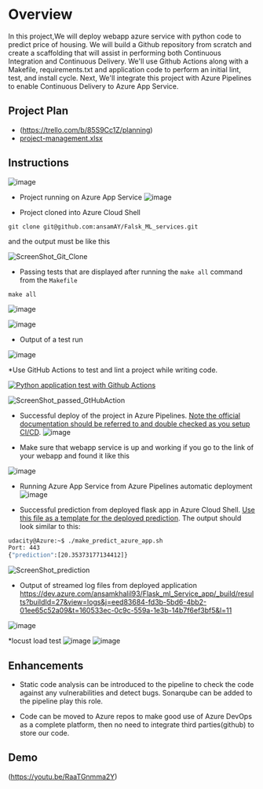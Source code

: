 # Overview

In this project,We will deploy webapp azure service with python code to predict price of housing. We will build a Github repository from scratch and create a scaffolding that will assist in performing both Continuous Integration and Continuous Delivery. We'll use Github Actions along with a Makefile, requirements.txt and application code to perform an initial lint, test, and install cycle. Next, We'll integrate this project with Azure Pipelines to enable Continuous Delivery to Azure App Service.

## Project Plan
* (https://trello.com/b/85S9Cc1Z/planning)
* [project-management.xlsx](https://github.com/ansamAY/Falsk_ML_services/blob/main/project-management.xlsx)

## Instructions

![image](https://user-images.githubusercontent.com/19666746/197639382-663672d9-966e-4c04-9c6a-3e5a22cf7792.png)


* Project running on Azure App Service
![image](https://user-images.githubusercontent.com/19666746/198250967-97bed055-5407-4b74-9958-bb7e0ae805ef.png)


* Project cloned into Azure Cloud Shell

 ```
 git clone git@github.com:ansamAY/Falsk_ML_services.git
 ```
  and the output must be like this
 
 ![ScreenShot_Git_Clone](https://user-images.githubusercontent.com/19666746/197641851-a86c1296-a4f8-4455-bd6b-abf6cadd6558.PNG)


* Passing tests that are displayed after running the `make all` command from the `Makefile`
```
make all
```

 ![image](https://user-images.githubusercontent.com/19666746/198050296-6d19a25b-e20c-46f8-a027-d5766bd97fb4.png)
 
 ![image](https://user-images.githubusercontent.com/19666746/198220071-4af62ad9-d471-4da8-928b-e8ec3fab85bf.png)



* Output of a test run

 ![image](https://user-images.githubusercontent.com/19666746/198050049-5c60ccff-ea38-4ecb-8591-0812b4a4d258.png)


*Use GitHub Actions to test and lint a project while writing code.

[![Python application test with Github Actions](https://github.com/ansamAY/udacity_project_6/actions/workflows/pythonapp.yml/badge.svg)](https://github.com/ansamAY/udacity_project_6/actions/workflows/pythonapp.yml)

![ScreenShot_passed_GtHubAction](https://user-images.githubusercontent.com/19666746/197643717-6cba8692-43f4-44ed-9a50-604311880b54.PNG)

* Successful deploy of the project in Azure Pipelines.  [Note the official documentation should be referred to and double checked as you setup CI/CD](https://docs.microsoft.com/en-us/azure/devops/pipelines/ecosystems/python-webapp?view=azure-devops).
![image](https://user-images.githubusercontent.com/19666746/198433353-aec6559e-1a39-48b9-b8ae-1aa064d88610.png)


* Make sure that webapp service is up and working if you go to the link of your webapp and found it like this

![image](https://user-images.githubusercontent.com/19666746/197645035-2005a818-6b40-4588-bec1-250db29d9616.png)



* Running Azure App Service from Azure Pipelines automatic deployment
![image](https://user-images.githubusercontent.com/19666746/198433506-491735ec-ddfb-477d-b38e-c35de64e7bf1.png)


* Successful prediction from deployed flask app in Azure Cloud Shell.  [Use this file as a template for the deployed prediction](https://github.com/udacity/nd082-Azure-Cloud-DevOps-Starter-Code/blob/master/C2-AgileDevelopmentwithAzure/project/starter_files/flask-sklearn/make_predict_azure_app.sh).
The output should look similar to this:

```bash
udacity@Azure:~$ ./make_predict_azure_app.sh
Port: 443
{"prediction":[20.35373177134412]}
```
![ScreenShot_prediction](https://user-images.githubusercontent.com/19666746/197642334-76442fce-8bae-4743-9acd-f6ca23c27763.PNG)


* Output of streamed log files from deployed application
https://dev.azure.com/ansamkhalil93/Flask_ml_Service_app/_build/results?buildId=27&view=logs&j=eed83684-fd3b-5bd6-4bb2-01ee65c52a09&t=160533ec-0c9c-559a-1e3b-14b7f6ef3bf5&l=11

![image](https://user-images.githubusercontent.com/19666746/198434866-1fd6ab60-6673-4e1f-b0ce-08aaaf6a91e8.png)

*locust load test 
![image](https://user-images.githubusercontent.com/19666746/198725997-e14a15e4-b67f-42d0-a5a3-6f878c6c0bb1.png)
![image](https://user-images.githubusercontent.com/19666746/198726067-b79ac944-3ff9-4e1b-a32a-9a69111c8217.png)


> 

## Enhancements

- Static code analysis can be introduced to the pipeline to check the code against any vulnerabilities and detect bugs. Sonarqube can be added to the pipeline play this role.

- Code can be moved to Azure repos to make good use of Azure DevOps as a complete platform, then no need to integrate third parties(github) to store our code.

## Demo 

(https://youtu.be/RaaTGnmma2Y)



